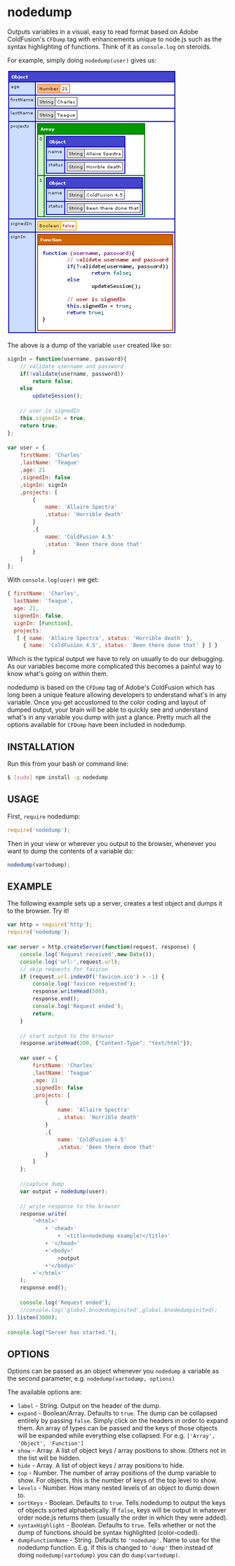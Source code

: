 nodedump
========
Outputs variables in a visual, easy to read format based on Adobe ColdFusion's `CFDump` tag with enhancements unique to node.js such as the syntax highlighting of functions. Think of it as `console.log` on steroids.

For example, simply doing `nodedump(user)` gives us:

![Alt text](images_for_readme/user1.png "Optional title")

The above is a dump of the variable `user` created like so:
```javascript
signIn = function(username, password){
	// validate username and password
	if(!validate(username, password))
		return false;
	else 
		updateSession();
	
	// user is signedIn
	this.signedIn = true;
	return true;
};

var user = {
	firstName: 'Charles'
	,lastName: 'Teague'
	,age: 21
	,signedIn: false
	,signIn: signIn
	,projects: [
		{
			name: 'Allaire Spectra'
			,status: 'Horrible death'
		}
		,{
			name: 'ColdFusion 4.5'
			,status: 'Been there done that'
		}
	]
};
```
With `console.log(user)` we get:
```javascript
{ firstName: 'Charles',
  lastName: 'Teague',
  age: 21,
  signedIn: false,
  signIn: [Function],
  projects:
   [ { name: 'Allaire Spectra', status: 'Horrible death' },
     { name: 'ColdFusion 4.5', status: 'Been there done that' } ] }
```
Which is the typical output we have to rely on usually to do our debugging. As our variables become more complicated this becomes a painful way to know what's going on within them.


nodedump is based on the `CFDump` tag of Adobe's ColdFusion which has long been a unique feature allowing developers to understand what's in any variable. Once you get accustomed to the color coding and layout of dumped output, your brain will be able to quickly see and understand what's in any variable you dump with just a glance. Pretty much all the options available for `CFDump` have been included in nodedump.


INSTALLATION
------------

Run this from your bash or command line:

```bash
$ [sudo] npm install -g nodedump
```


USAGE 
-----

First, `require` nodedump:
```javascript
require('nodedump');
```

Then in your view or wherever you output to the browser, whenever you want to dump the contents of a variable do:
```javascript
nodedump(vartodump);
```

EXAMPLE 
-------
The following example sets up a server, creates a test object and dumps it to the browser. Try it!
```javascript
var http = require('http');
require('nodedump');

var server = http.createServer(function(request, response) {
	console.log('Request received',new Date());
	console.log('url:',request.url);
	// skip requests for favicon
	if (request.url.indexOf('favicon.ico') > -1) {
		console.log('favicon requested');
		response.writeHead(500);
		response.end();
		console.log('Request ended');
		return;
	}
	
	// start output to the browser
	response.writeHead(200, {"Content-Type": "text/html"});
	
	var user = {
		firstName: 'Charles'
		,lastName: 'Teague'
		,age: 21
		,signedIn: false
		,projects: [
			{
				name: 'Allaire Spectra'
				, status: 'Horrible death'
			}
			,{
				name: 'ColdFusion 4.5'
				,status: 'Been there done that'
			}
		]
	};
	
	//capture dump
	var output = nodedump(user);
	
	// write response to the browser
	response.write(
		'<html>'
			+ '<head>'
				+ '<title>nodedump example!</title>'
			+ '</head>'
			+'<body>'
				+output
			+'</body>'
		+'</html>'
	);
	response.end();

	console.log('Request ended');
	//console.log('global.bnodedumpinited',global.bnodedumpinited);
}).listen(3000);

console.log("Server has started.");
```

OPTIONS
---------
Options can be passed as an object whenever you `nodedump` a variable as the second parameter, e.g. `nodedump(vartodump, options)`

The available options are:
* `label` - String. Output on the header of the dump.
* `expand` - Boolean/Array. Defaults to `true`. The dump can be collapsed entirely by passing `false`. Simply click on the headers in order to expand them. An array of types can be passed and the keys of those objects will be expanded while everything else collapsed. For e.g. `['Array', 'Object', 'Function']`
* `show` - Array. A list of object keys / array positions to show. Others not in the list will be hidden.
* `hide` - Array. A list of object keys / array positions to hide.
* `top` - Number. The number of array positions of the dump variable to show. For objects, this is the number of keys of the top level to show.
* `levels` - Number. How many nested levels of an object to dump down to.
* `sortKeys` - Boolean. Defaults to `true`. Tells nodedump to output the keys of objects sorted alphabetically. If `false`, keys will be output in whatever order node.js returns them (usually the order in which they were added).
* `syntaxHighlight` - Boolean. Defaults to `true`. Tells whether or not the dump of functions should be syntax highlighted (color-coded).
* `dumpFunctionName` - String. Defaults to `'nodedump'`. Name to use for the nodedump function. E.g. if this is changed to `'dump'` then instead of doing `nodedump(vartodump)` you can do `dump(vartodump)`.

